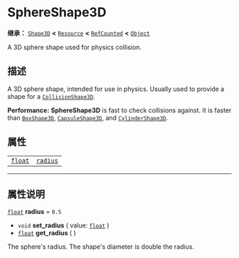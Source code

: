 <!-- ⚠ 请勿编辑本文件 ⚠ -->
<!-- 本文档使用脚本从 WeDot 引擎源码仓库生成。 -->
<!-- 生成脚本：https://github.com/WeDot-Engine/WeDot/tree/4.3/doc/tools/make_md.py； -->
<!-- 原文件：https://github.com/WeDot-Engine/WeDot/tree/4.3/doc/classes/SphereShape3D.xml。 -->

<div id="_class_sphereshape3d"></div>

# SphereShape3D

**继承：** [`Shape3D`](class_shape3d.md) **<** [`Resource`](class_resource.md) **<** [`RefCounted`](class_refcounted.md) **<** [`Object`](class_object.md)

A 3D sphere shape used for physics collision.

## 描述

A 3D sphere shape, intended for use in physics. Usually used to provide a shape for a [`CollisionShape3D`](class_collisionshape3d.md).

 **Performance:** **SphereShape3D** is fast to check collisions against. It is faster than [`BoxShape3D`](class_boxshape3d.md), [`CapsuleShape3D`](class_capsuleshape3d.md), and [`CylinderShape3D`](class_cylindershape3d.md).

## 属性

|||
|:-:|:--|
| [`float`](class_float.md) | [`radius`](class_sphereshape3d.md#class_sphereshape3d_property_radius) | ``0.5`` |

<!-- rst-class:: classref-section-separator -->

---

## 属性说明

<div id="_class_sphereshape3d_property_radius"></div>

[`float`](class_float.md) **radius** = ``0.5`` <div id="class_sphereshape3d_property_radius"></div>

- `void` **set_radius** ( value: [`float`](class_float.md) )
- [`float`](class_float.md) **get_radius** ( )

The sphere's radius. The shape's diameter is double the radius.

[^virtual]: 本方法通常需要用户覆盖才能生效。
[^const]: 本方法无副作用，不会修改该实例的任何成员变量。
[^vararg]: 本方法除了能接受在此处描述的参数外，还能够继续接受任意数量的参数。
[^constructor]: 本方法用于构造某个类型。
[^static]: 调用本方法无需实例，可直接使用类名进行调用。
[^operator]: 本方法描述的是使用本类型作为左操作数的有效运算符。
[^bitfield]: 这个值是由下列位标志构成位掩码的整数。
[^void]: 无返回值。

